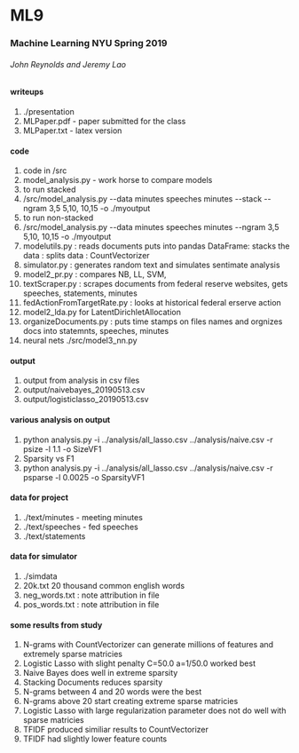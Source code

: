 # ML9
### Machine Learning NYU Spring 2019 
###### John Reynolds and Jeremy Lao

#### writeups
1. ./presentation
2. MLPaper.pdf - paper submitted for the class
3. MLPaper.txt - latex version

#### code
1. code in /src
2. model_analysis.py - work horse to compare models
3. to run stacked
4. /src/model_analysis.py --data minutes speeches minutes --stack --ngram 3,5 5,10, 10,15 -o ./myoutput
5. to run non-stacked 
6. /src/model_analysis.py --data minutes speeches minutes --ngram 3,5 5,10, 10,15 -o ./myoutput
7. modelutils.py : reads documents puts into pandas DataFrame: stacks the data : splits data : CountVectorizer
8. simulator.py : generates random text and simulates sentimate analysis
9. model2_pr.py : compares NB, LL, SVM,
10. textScraper.py : scrapes documents from federal reserve websites, gets speeches, statements, minutes
11. fedActionFromTargetRate.py : looks at historical federal erserve action
12. model2_lda.py for LatentDirichletAllocation
13. organizeDocuments.py : puts time stamps on files names and orgnizes docs into statemnts, speeches, minutes
12. neural nets ./src/model3_nn.py

#### output
1. output from analysis in csv files
2. output/naivebayes_20190513.csv
3. output/logisticlasso_20190513.csv

#### various analysis on output
1. python analysis.py -i ../analysis/all_lasso.csv ../analysis/naive.csv -r psize -l 1.1 -o SizeVF1
2. Sparsity vs F1
3. python analysis.py -i ../analysis/all_lasso.csv ../analysis/naive.csv -r psparse -l 0.0025 -o SparsityVF1

#### data for project
1. ./text/minutes    - meeting minutes
2. ./text/speeches   - fed speeches
3. ./text/statements  

#### data for simulator
1. ./simdata
2. 20k.txt 20 thousand common english words
3. neg_words.txt : note attribution in file
4. pos_words.txt : note attribution in file

#### some results from study
1. N-grams with CountVectorizer can generate millions of features and extremely sparse matricies
2. Logistic Lasso with slight penalty C=50.0 a=1/50.0 worked best
3. Naive Bayes does well in extreme sparsity
4. Stacking Documents reduces sparsity
5. N-grams between 4 and 20 words were the best
6. N-grams above 20 start creating extreme sparse matricies
7. Logistic Lasso with large regularization parameter does not do well with sparse matricies
8. TFIDF produced similiar results to CountVectorizer
9. TFIDF had slightly lower feature counts

